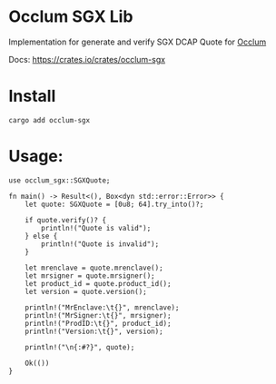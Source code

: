 # Occlum SGX Lib

Implementation for generate and verify SGX DCAP Quote for [Occlum](https://github.com/occlum/occlum)

Docs: https://crates.io/crates/occlum-sgx

# Install

`cargo add occlum-sgx`

# Usage:

```
use occlum_sgx::SGXQuote;

fn main() -> Result<(), Box<dyn std::error::Error>> {
    let quote: SGXQuote = [0u8; 64].try_into()?;

    if quote.verify()? {
        println!("Quote is valid");
    } else {
        println!("Quote is invalid");
    }

    let mrenclave = quote.mrenclave();
    let mrsigner = quote.mrsigner();
    let product_id = quote.product_id();
    let version = quote.version();

    println!("MrEnclave:\t{}", mrenclave);
    println!("MrSigner:\t{}", mrsigner);
    println!("ProdID:\t{}", product_id);
    println!("Version:\t{}", version);

    println!("\n{:#?}", quote);

    Ok(())
}
```